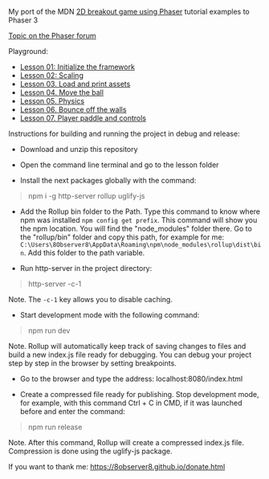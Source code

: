 My port of the MDN [2D breakout game using Phaser](https://developer.mozilla.org/en-US/docs/Games/Tutorials/2D_breakout_game_Phaser) tutorial examples to Phaser 3

[Topic on the Phaser forum](https://phaser.discourse.group/t/please-help-me-to-update-the-mdn-2d-breakout-tutorial-to-phaser-3-80-1/14203)

Playground:

- [Lesson 01: Initialize the framework](https://plnkr.co/edit/IzbP7B8SqYEVg7C7?preview)
- [Lesson 02: Scaling](https://plnkr.co/edit/wf2Fz1gkwfa2RXqd?preview)
- [Lesson 03. Load and print assets](https://plnkr.co/edit/rRmo55k8ISJJ8iAh?preview)
- [Lesson 04. Move the ball](https://plnkr.co/edit/BCkYRY9GUkzFzKrp?preview)
- [Lesson 05. Physics](https://plnkr.co/edit/pjoWpdiF3Y7qP07I?preview)
- [Lesson 06. Bounce off the walls](https://plnkr.co/edit/HYxLIzRF7Uo4dbvX?preview)
- [Lesson 07. Player paddle and controls](https://plnkr.co/edit/RYmXuFWarqIMm02E?preview)

Instructions for building and running the project in debug and release:

- Download and unzip this repository

- Open the command line terminal and go to the lesson folder

- Install the next packages globally with the command:

> npm i -g http-server rollup uglify-js

- Add the Rollup bin folder to the Path. Type this command to know where npm was installed `npm config get prefix`. This command will show you the npm location. You will find the "node_modules" folder there. Go to the "rollup/bin" folder and copy this path, for example for me: `C:\Users\8Observer8\AppData\Roaming\npm\node_modules\rollup\dist\bin`. Add this folder to the path variable.

- Run http-server in the project directory:

> http-server -c-1

Note. The `-c-1` key allows you to disable caching.

- Start development mode with the following command:

> npm run dev

Note. Rollup will automatically keep track of saving changes to files and build a new index.js file ready for debugging. You can debug your project step by step in the browser by setting breakpoints.

- Go to the browser and type the address: localhost:8080/index.html

- Create a compressed file ready for publishing. Stop development mode, for example, with this command Ctrl + C in CMD, if it was launched before and enter the command:

> npm run release

Note. After this command, Rollup will create a compressed index.js file. Compression is done using the uglify-js package.

If you want to thank me: https://8observer8.github.io/donate.html
